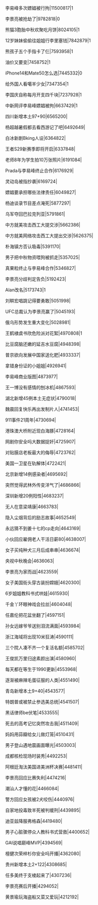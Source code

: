 李易峰多次嫖娼被行拘|11500817|1

李景亮被抢劫了|9782818|0

熊猫3胞胎中秋欢聚吃月饼|8024105|1

12岁妹妹偷偷往姐姐行李里塞钱|7842879|1

熊孩子五个手指卡了仨|7593958|1

油价又要变|7458752|1

iPhone14和Mate50怎么选|7445332|0

给外国人看噶羊少女|7347354|1

李国庆自称每月开支四千块|7237928|1

中新网评李易峰嫖娼被拘|6637429|1

四川新增本土97+90|6565200|

杨超越暑假都去看西游记了吧|6492649|

白冰新剧Bking人设|6364822|

王者S29新赛季即将开启|6337848|

老师8年为学生拍10万张照片|6191084|

Prada与李易峰终止合作|6176929|

灵动岛被指抄袭|6169724|

嫖娼要承担哪些法律责任|6049827|

杨迪谈录节目差点淹死|5877297|

乌军夺回巴拉克列亚|5791861|

中方就美攻击西工大提交涉|5662386|

中方就美网络攻击西工大提出交涉|5626375|

朴海镇方否认吸毒|5391170|

男子把中秋物资喂狗被抓走|5357025|

真果粒终止与李易峰合作|5346827|

李景亮分歧判定告负|5192423|

Alan改名|5173743|1

刘畊宏唱跳记得要勇敢|5051998|

UFC总裁认为李景亮赢了|5045193|

俄乌形势发生重大变化|5028981|

王鹤棣虞书欣危险派对花絮|4970808|1

比豆腐脑还嫩的延吉水豆腐|4948398|

普京欲向发展中国家送化肥|4933337|

拿错身份证的小姐姐|4926941|

李易峰商业版图|4873977|

王一博没有感情的刨冰机|4867593|

湖北新增45例本土无症状|4790018|

魏晨回复快乐再出发制片人|4741453|

911事件21周年|4730694|

港珠澳大桥附近现白海豚|4728164|

网剧你安全吗大数据捉奸|4725907|

对贴膜店老板最大的侮辱|4723762|

美国一卫星在轨解体|4722421|

北京新增14例感染者|4695692|

突然觉得武林外传变洋气了|4686866|

深圳新增20例阳性|4683237|

无人在意梁靖康|4663783|

隐入尘烟背后的励志故事|4652549|

永远猜不到姜十七的cp走向|4643169|

小伙回应雇佣老人干活日薪80|4638007|

女子买纯种犬三月后成串串|4636674|

央视中秋晚会|4636063|

李景亮为家而战|4623559|

女子美国街头穿古装扮嫦娥|4620300|

6岁姐姐教科书式哄娃|4615930|

千金丫环眼神戏会拉丝|4604048|

任嘉伦把花盆坐翻了|4597151|

孙女远嫁爷爷送别泪流满面|4593984|

浙江海域将出现10米狂涛|4590111|

三个院人凑不齐一个复活名额|4585702|

王俊凯万里归途素颜出演|4580960|

每天都在等生于1990更新|4553968|

逐渐被麻辣毛蛋征服的人类|4551490|

青岛新增本土9+40|4543577|

特朗普或被禁止参选美总统|4541507|

黑话律师be伏笔|4533555|

死去的高考记忆突然攻击我|4511409|

妈妈用蒜瓣给女儿做灯笼|4510431|

男子登山遇地震画面曝光|4503003|

成都核检现场时装秀|4492253|

阿根廷淘汰美国进美洲杯决赛|4481411|

李景亮回应比赛失利|4474216|

潮汕人才懂的花|4466084|

警方回应女孩被2犬咬伤|4440976|

自家地投毒致羊死被判缓刑|4439895|

迪亚兹降服弗格森|4419480|

男子心脏骤停众人教科书式营救|4400652|

GAI说唱巅峰MVP|4394569|

檀健次荣梓杉你安全吗开播|4362080|

贵州新增本土2+122|4308685|

任多美终于支棱起来了|4307236|

李景亮赛后开播|4294052|

黄景瑜玩海盗船又菜又爱玩|4212192|

